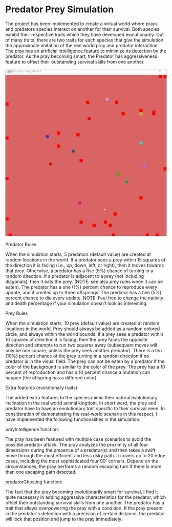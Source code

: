 # Predator Prey Simulation

The project has been implemented to create a virtual world where prays and predators species interact on another for their survival. Both species exhibit their respective traits which they have developed evolutionarily. Out of many traits, there are two traits for each species that give the simulation the approximate imitation of the real world pray and predator interaction. The pray has an artificial intelligence feature to minimize its detection by the predator. As the pray becoming smart, the Predator has aggressiveness feature to offset their outstanding survival skills from one another. 


![](demo/pray_predator_simulation_demo.gif)

 Predator Rules

When the simulation starts, 5 predators (default value) are created at random locations in the world.
If a predator sees a prey within 15 squares of the direction it is facing (i.e., up, down, left, or right), then it moves towards that prey.
Otherwise, a predator has a five (5%) chance of turning in a random direction.
If a predator is adjacent to a prey (not including diagonals), then it eats the prey. (NOTE: see also prey rules when it can be eaten).
The predator has a one (1%) percent chance to reproduce every update, and it creates up to three offsprings.
The predator has a five (5%) percent chance to die every update.
NOTE: Feel free to change the nativity and death percentage if your simulation doesn’t look as interesting.


Prey Rules

When the simulation starts, 10 prey (default value) are created at random locations in the world.
Prey should always be added as a random colored circle, and always within the world bounds.
If a prey sees a predator within 10 squares of direction it is facing, then the prey faces the opposite direction and attempts to run two squares away (subsequent moves will only be one square, unless the prey sees another predator).
There is a ten (10%) percent chance of the prey turning in a random direction if no predator is in the visual field.
The prey can not be eaten by a predator if the color of the background is similar to the color of the prey.
The prey has a 10 percent of reproduction and has a 10 percent chance a mutation can happen (the offspring has a different color).


Extra features (evolutionary traits):

The added extra features to the species mimic their natural evolutionary inclination in the real world animal kingdom. In short word, the pray and predator have to have an evolutionary trait specific to their survival need. In consideration of demonstrating the real-world scenario in this respect, I have implemented the following functionalities in the simulation.

prayIntelligence function:

The pray has been featured with multiple case scenarios to avoid the possible predator attack. The pray analyzes the proximity of all four dimensions during the presence of a predator(s) and then takes a swift move through the most efficient and less risky path. It covers up to 20 edge cases, including the most sophisticated four 90' corners. Depend on the circumstances, the pray performs a random escaping turn if there is more than one escaping path detected.

predatorGhosting function:

The fact that the pray becoming evolutionarily smart for survival, I find it quite necessary in adding aggressive characteristics for the predator, which offset their outstanding survival skills from one another. The predator has a trait that allows overpowering the pray with a condition. If the pray present in the predator's detection with a precision of certain distance, the predator will lock that position and jump to the pray immediately.
